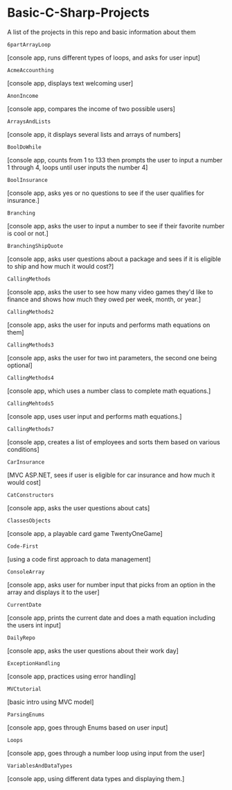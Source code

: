 # Basic-C-Sharp-Projects
A list of the projects in this repo and basic information about them

    6partArrayLoop
[console app, runs different types of loops, and asks for user input]

    AcmeAccounthing
[console app, displays text welcoming user]

    AnonIncome
[console app, compares the income of two possible users]

    ArraysAndLists
[console app, it displays several lists and arrays of numbers]

    BoolDoWhile
[console app, counts from 1 to 133 then prompts the user to input a number
1 through 4, loops until user inputs the number 4]

    BoolInsurance
[console app, asks yes or no questions to see if the user qualifies for insurance.]

    Branching 
[console app, asks the user to input a number to see if their favorite number is cool or not.]

    BranchingShipQuote
[console app, asks user questions about a package and sees if it is eligible to ship and
how much it would cost?]

    CallingMethods
[console app, asks the user to see how many video games they'd like to finance and shows how much
they owed per week, month, or year.]

    CallingMethods2
[console app, asks the user for inputs and performs math equations on them]

    CallingMethods3
[console app, asks the user for two int parameters, the second one being optional]

    CallingMethods4
[console app, which uses a number class to complete math equations.]

    CallingMehtods5
[console app, uses user input and performs math equations.]

    CallingMethods7
[console app, creates a list of employees and sorts them based on various conditions]

    CarInsurance
[MVC ASP.NET, sees if user is eligible for car insurance and how much it would cost]

    CatConstructors
[console app, asks the user questions about cats]

    ClassesObjects
[console app, a playable card game TwentyOneGame]

    Code-First
[using a code first approach to data management]

    ConsoleArray
[console app, asks user for number input that picks from an option in the array and displays it
to the user]

    CurrentDate
[console app, prints the current date and does a math equation including the users int input]

    DailyRepo
[console app, asks the user questions about their work day]

    ExceptionHandling
[console app, practices using error handling]

    MVCtutorial
[basic intro using MVC model]

    ParsingEnums
[console app, goes through Enums based on user input]

    Loops
[console app, goes through a number loop using input from the user]

    VariablesAndDataTypes
[console app, using different data types and displaying them.]



